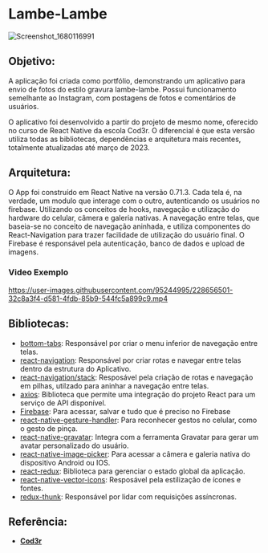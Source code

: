 # Lambe-Lambe

![Screenshot_1680116991](https://user-images.githubusercontent.com/95244995/228659354-0cd3f377-4322-496f-a288-af4a8273ce6c.png)

## Objetivo:
A aplicação foi criada como portfólio, demonstrando um aplicativo para envio de fotos do estilo gravura lambe-lambe. Possui funcionamento semelhante ao Instagram, com postagens de fotos e comentários de usuários.

O aplicativo foi desenvolvido a partir do projeto de mesmo nome, oferecido no curso de React Native da escola Cod3r. O diferencial é que esta versão utiliza todas as bibliotecas, dependências e arquitetura mais recentes, totalmente atualizadas até março de 2023.

## Arquitetura:
O App foi construído em React Native na versão 0.71.3. Cada tela é, na verdade, um modulo que interage com o outro, autenticando os usuários no firebase. Utilizando os conceitos de hooks, navegação e utilização do hardware do celular, câmera e galeria nativas. A navegação entre telas, que baseia-se no conceito de navegação aninhada, e utiliza componentes do React-Navigation para trazer facilidade de utilização do usuário final. O Firebase é responsável pela autenticação, banco de dados e upload de imagens.

### Video Exemplo

https://user-images.githubusercontent.com/95244995/228656501-32c8a3f4-d581-4fdb-85b9-544fc5a899c9.mp4

## Bibliotecas:
* [bottom-tabs]: Responsável por criar o menu inferior de navegação entre telas.
* [react-navigation]: Responsável por criar rotas e navegar entre telas dentro da estrutura do Aplicativo. 
* [react-navigation/stack]: Resposável pela criação de rotas e navegação em pilhas, utilzado para aninhar a navegação entre telas.
* [axios]: Biblioteca que permite uma integração do projeto React para um serviço de API disponível.
* [Firebase]: Para acessar, salvar e tudo que é preciso no Firebase
* [react-native-gesture-handler]: Para reconhecer gestos no celular, como o gesto de pinça.
* [react-native-gravatar]: Integra com a ferramenta Gravatar para gerar um avatar personalizado do usuário. 
* [react-native-image-picker]: Para acessar a câmera e galeria nativa do dispositivo Android ou IOS.
* [react-redux]: Biblioteca para gerenciar o estado global da aplicação.
* [react-native-vector-icons]: Resposável pela estilização de ícones e fontes.
* [redux-thunk]: Responsável por lidar com requisições assíncronas.


[bottom-tabs]: <https://reactnavigation.org/docs/bottom-tab-navigator>
[react-navigation]: <https://reactnavigation.org>
[react-navigation/stack]: <https://reactnavigation.org/docs/stack-navigator/>
[axios]: <https://github.com/axios/axios>
[Firebase]: <https://github.com/firebase/firebase-ios-sdk>
[react-native-gesture-handler]: <https://github.com/software-mansion/react-native-gesture-handler>
[react-native-gravatar]: <https://github.com/lwhiteley/react-native-gravatar>
[react-native-image-picker]: <https://github.com/react-native-image-picker/react-native-image-picker>
[react-redux]: <https://react-redux.js.org>
[react-native-vector-icons]: <https://github.com/oblador/react-native-vector-icons>
[redux-thunk]: <https://github.com/reduxjs/redux-thunk>



## Referência:
* [**Cod3r**]

[**Cod3r**]: <https://www.cod3r.com.br/>
